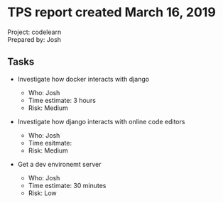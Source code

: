# TPS report created March 16, 2019

Project: codelearn  
Prepared by: Josh

## Tasks

* Investigate how docker interacts with django
    * Who: Josh
    * Time estimate: 3 hours
    * Risk: Medium

* Investigate how django interacts with online code editors
    * Who: Josh
    * Time esitmate: 
    * Risk: Medium

* Get a dev environemt server
    * Who: Josh
    * Time estimate: 30 minutes
    * Risk: Low